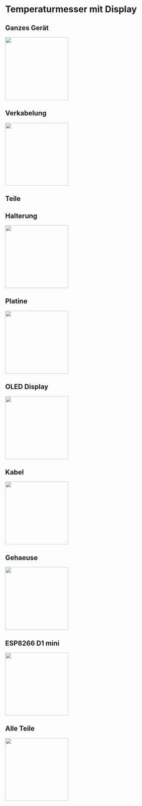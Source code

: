 # Temperaturmesser mit Display

## Ganzes Gerät

 <img src="https://github.com/thiaska/Temperatursensor/blob/main/doc/Fertiges_Geraet.jpg" height="200" />

## Verkabelung

 <img src="https://github.com/thiaska/Temperatursensor/blob/main/doc/Verkabelung_Sensor.png" height="200" />

## Teile

## Halterung

 <img src="https://github.com/thiaska/Temperatursensor/blob/main/doc/magnethalter.jpg" height="200" />

 ## Platine

<img src="https://github.com/thiaska/Temperatursensor/blob/main/doc/Platine.jpg" height="200" />
 
 ## OLED Display

 <img src="https://github.com/thiaska/Temperatursensor/blob/main/doc/OLED_Display.jpg" height="200" />
 
 ## Kabel

 <img src="https://github.com/thiaska/Temperatursensor/blob/main/doc/Kabel.jpg" height="200" />

 ## Gehaeuse

 <img src="https://github.com/thiaska/Temperatursensor/blob/main/doc/Gehaeuse.jpg" height="200" />

 ## ESP8266 D1 mini

<img src="https://github.com/thiaska/Temperatursensor/blob/main/doc/ESP8266 D1 mini.jpg" height="200" />

 ## Alle Teile

<img src="https://github.com/thiaska/Temperatursensor/blob/main/doc/Alle_Teile.jpg" height="200" />
